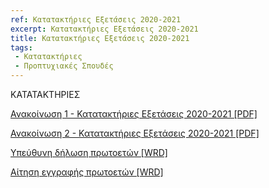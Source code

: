 ```yaml
---
ref: Κατατακτήριες Εξετάσεις 2020-2021
excerpt: Κατατακτήριες Εξετάσεις 2020-2021
title: Κατατακτήριες Εξετάσεις 2020-2021
tags: 
 - Κατατακτήριες
 - Προπτυχιακές Σπουδές
---
```



ΚΑΤΑΤΑΚΤΗΡΙΕΣ

[Ανακοίνωση 1 - Κατατακτήριες Εξετάσεις 2020-2021 [PDF]](https://ionio.gr/download.php?f=00001-00999/IU-pf-00700-59510-gr.pdf)

[Ανακοίνωση 2 - Κατατακτήριες Εξετάσεις 2020-2021 [PDF]](https://ionio.gr/download.php?f=00001-00999/IU-pf-00700-17987-gr.pdf)

[Υπεύθυνη δήλωση πρωτοετών [WRD]](https://ionio.gr/download.php?f=00001-00999/IU-pf-00700-99217-gr.doc)

[Αίτηση εγγραφής πρωτοετών [WRD]](https://ionio.gr/download.php?f=00001-00999/IU-pf-00700-12799-gr.doc)
